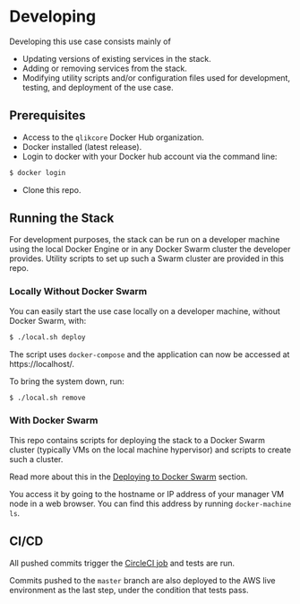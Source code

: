 # Developing

Developing this use case consists mainly of

* Updating versions of existing services in the stack.
* Adding or removing services from the stack.
* Modifying utility scripts and/or configuration files used for development, testing, and deployment of the use case.

## Prerequisites

* Access to the `qlikcore` Docker Hub organization.
* Docker installed (latest release).
* Login to docker with your Docker hub account via the command line: 
```sh
$ docker login
```
* Clone this repo.

## Running the Stack

For development purposes, the stack can be run on a developer machine using the local Docker Engine or in any Docker
Swarm cluster the developer provides. Utility scripts to set up such a Swarm cluster are provided in this repo.

### Locally Without Docker Swarm

You can easily start the use case locally on a developer machine, without Docker Swarm, with:

```sh
$ ./local.sh deploy
```

The script uses `docker-compose` and the application can now be accessed at https://localhost/.

To bring the system down, run:

```sh
$ ./local.sh remove
```

### With Docker Swarm

This repo contains scripts for deploying the stack to a Docker Swarm cluster (typically VMs on the local machine
hypervisor) and scripts to create such a cluster.

Read more about this in the [Deploying to Docker Swarm](./deploying-swarm.md) section.

You access it by going to the hostname or IP address of your manager VM node in a web browser. You can find this address
by running `docker-machine ls`.

## CI/CD

All pushed commits trigger the [CircleCI job](https://circleci.com/gh/qlik-oss/core-assisted-prescription) and tests are
run.

Commits pushed to the `master` branch are also deployed to the AWS live environment as the last step, under the
condition that tests pass.
